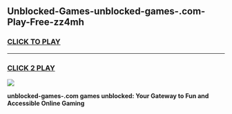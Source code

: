 
## Unblocked-Games-unblocked-games-.com-Play-Free-zz4mh
<h3>
<a href="https://premium76.site?title=unblocked-games-.com&ref=15A">CLICK TO PLAY</a></h3>
<hr>

<h3>
<a href="https://premium76.site?title=unblocked-games-.com&ref=15A">CLICK 2 PLAY</a>
  
</h3>

<a href="https://premium76.site?title=unblocked-games-.com&ref=15A"><img src="https://clearcache.store/games.png"></a>


**unblocked-games-.com games unblocked: Your Gateway to Fun and Accessible Online Gaming**
